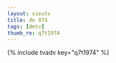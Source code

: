 ```yaml
--- 
layout: sieutv
title: de 974
tags: [detv]
thumb_re: q7t1974
---
```

{% include tvadv key="q7t1974" %} 
